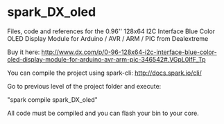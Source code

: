 spark_DX_oled
=============

Files, code and references for the 0.96'' 128x64 I2C Interface Blue Color OLED
Display Module for Arduino / AVR / ARM / PIC from Dealextreme

Buy it here:
http://www.dx.com/p/0-96-128x64-i2c-interface-blue-color-oled-display-module-for-arduino-avr-arm-pic-346542#.VGpL0lfF_Tp

You can compile the project using spark-cli:
http://docs.spark.io/cli/

Go to previous level of the project folder and execute:

"spark compile spark_DX_oled"

All code must be compiled and you can flash your bin to your core.

